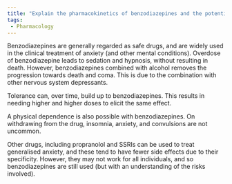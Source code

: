 ```yaml
---
title: "Explain the pharmacokinetics of benzodiazepines and the potential side effects of their use."
tags:
 - Pharmacology
---
```

Benzodiazepines are generally regarded as safe drugs, and are widely used in the clinical treatment of anxiety (and other mental conditions). Overdose of benzodiazepine leads to sedation and hypnosis, without resulting in death.
However, benzodiazepines combined with alcohol removes the progression towards death and coma. This is due to the combination with other nervous system depressants. 

Tolerance can, over time, build up to benzodiazepines. This results in needing higher and higher doses to elicit the same effect. 

A physical dependence is also possible with benzodiazepines. On withdrawing from the drug, insomnia, anxiety, and convulsions are not uncommon. 

Other drugs, including propranolol and SSRIs can be used to treat generalised anxiety, and these tend to have fewer side effects due to their specificity. However, they may not work for all individuals, and so benzodiazepines are still used (but with an understanding of the risks involved). 
